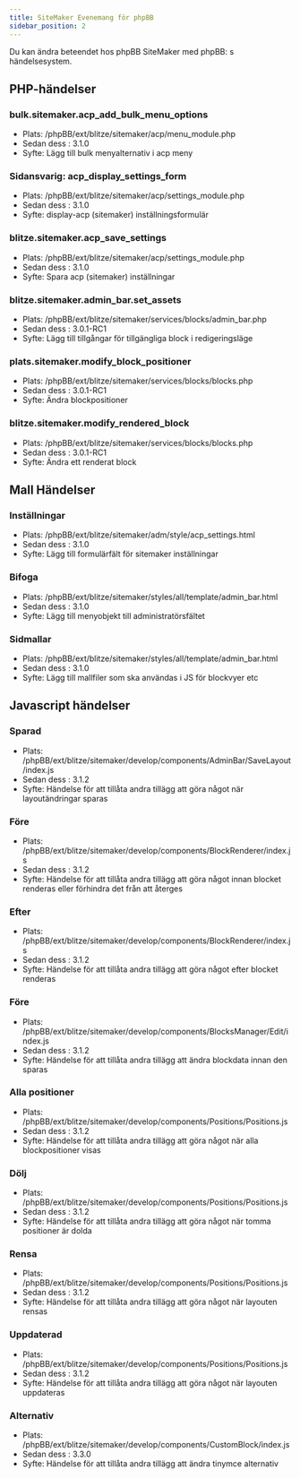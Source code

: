 ```yaml
---
title: SiteMaker Evenemang för phpBB
sidebar_position: 2
---
```


Du kan ändra beteendet hos phpBB SiteMaker med phpBB: s händelsesystem.

## PHP-händelser

### bulk.sitemaker.acp_add_bulk_menu_options

-   Plats: /phpBB/ext/blitze/sitemaker/acp/menu_module.php
-   Sedan dess : 3.1.0
-   Syfte: Lägg till bulk menyalternativ i acp meny

### Sidansvarig: acp_display_settings_form

-   Plats: /phpBB/ext/blitze/sitemaker/acp/settings_module.php
-   Sedan dess : 3.1.0
-   Syfte: display-acp (sitemaker) inställningsformulär

### blitze.sitemaker.acp_save_settings

-   Plats: /phpBB/ext/blitze/sitemaker/acp/settings_module.php
-   Sedan dess : 3.1.0
-   Syfte: Spara acp (sitemaker) inställningar

### blitze.sitemaker.admin_bar.set_assets

-   Plats: /phpBB/ext/blitze/sitemaker/services/blocks/admin_bar.php
-   Sedan dess : 3.0.1-RC1
-   Syfte: Lägg till tillgångar för tillgängliga block i redigeringsläge

### plats.sitemaker.modify_block_positioner

-   Plats: /phpBB/ext/blitze/sitemaker/services/blocks/blocks.php
-   Sedan dess : 3.0.1-RC1
-   Syfte: Ändra blockpositioner

### blitze.sitemaker.modify_rendered_block

-   Plats: /phpBB/ext/blitze/sitemaker/services/blocks/blocks.php
-   Sedan dess : 3.0.1-RC1
-   Syfte: Ändra ett renderat block

## Mall Händelser

### Inställningar

-   Plats: /phpBB/ext/blitze/sitemaker/adm/style/acp_settings.html
-   Sedan dess : 3.1.0
-   Syfte: Lägg till formulärfält för sitemaker inställningar

### Bifoga

-   Plats: /phpBB/ext/blitze/sitemaker/styles/all/template/admin_bar.html
-   Sedan dess : 3.1.0
-   Syfte: Lägg till menyobjekt till administratörsfältet

### Sidmallar

-   Plats: /phpBB/ext/blitze/sitemaker/styles/all/template/admin_bar.html
-   Sedan dess : 3.1.0
-   Syfte: Lägg till mallfiler som ska användas i JS för blockvyer etc

## Javascript händelser

### Sparad

-   Plats: /phpBB/ext/blitze/sitemaker/develop/components/AdminBar/SaveLayout/index.js
-   Sedan dess : 3.1.2
-   Syfte: Händelse för att tillåta andra tillägg att göra något när layoutändringar sparas

### Före

-   Plats: /phpBB/ext/blitze/sitemaker/develop/components/BlockRenderer/index.js
-   Sedan dess : 3.1.2
-   Syfte: Händelse för att tillåta andra tillägg att göra något innan blocket renderas eller förhindra det från att återges

### Efter

-   Plats: /phpBB/ext/blitze/sitemaker/develop/components/BlockRenderer/index.js
-   Sedan dess : 3.1.2
-   Syfte: Händelse för att tillåta andra tillägg att göra något efter blocket renderas

### Före

-   Plats: /phpBB/ext/blitze/sitemaker/develop/components/BlocksManager/Edit/index.js
-   Sedan dess : 3.1.2
-   Syfte: Händelse för att tillåta andra tillägg att ändra blockdata innan den sparas

### Alla positioner

-   Plats: /phpBB/ext/blitze/sitemaker/develop/components/Positions/Positions.js
-   Sedan dess : 3.1.2
-   Syfte: Händelse för att tillåta andra tillägg att göra något när alla blockpositioner visas

### Dölj

-   Plats: /phpBB/ext/blitze/sitemaker/develop/components/Positions/Positions.js
-   Sedan dess : 3.1.2
-   Syfte: Händelse för att tillåta andra tillägg att göra något när tomma positioner är dolda

### Rensa

-   Plats: /phpBB/ext/blitze/sitemaker/develop/components/Positions/Positions.js
-   Sedan dess : 3.1.2
-   Syfte: Händelse för att tillåta andra tillägg att göra något när layouten rensas

### Uppdaterad

-   Plats: /phpBB/ext/blitze/sitemaker/develop/components/Positions/Positions.js
-   Sedan dess : 3.1.2
-   Syfte: Händelse för att tillåta andra tillägg att göra något när layouten uppdateras

### Alternativ

-   Plats: /phpBB/ext/blitze/sitemaker/develop/components/CustomBlock/index.js
-   Sedan dess : 3.3.0
-   Syfte: Händelse för att tillåta andra tillägg att ändra tinymce alternativ
